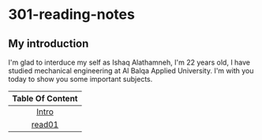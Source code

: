 # 301-reading-notes

## My introduction
I'm glad to interduce my self as Ishaq Alathamneh, I'm 22 years old, I have studied mechanical engineering at Al Balqa Applied University.
I'm with you today to show you some important subjects.



| Table Of Content  | 
| :-----------------: | 
 | [Intro](https://ishaqalathamneh.github.io/reading-notes/301read/)        |  
| [read01](https://ishaqalathamneh.github.io/reading-notes/301read/read01)|  
